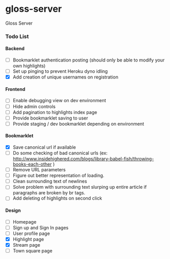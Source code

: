 gloss-server
============

Gloss Server

### Todo List

#### Backend

- [ ] Bookmarklet authentication posting (should only be able to modify your own highlights)
- [ ] Set up pinging to prevent Heroku dyno idling
- [X] Add creation of unique usernames on registration

#### Frontend

- [ ] Enable debugging view on dev environment
- [ ] Hide admin controls
- [ ] Add pagination to highlights index page
- [ ] Provide bookmarklet saving to user
- [ ] Provide staging / dev bookmarklet depending on environment

#### Bookmarklet

- [x] Save canonical url if available
- [ ] Do some checking of bad canonical urls (ex: http://www.insidehighered.com/blogs/library-babel-fish/throwing-books-each-other )
- [ ] Remove URL parameters
- [ ] Figure out better representation of loading.
- [ ] Clean surrounding text of newlines
- [ ] Solve problem with surrounding text slurping up entire article if paragraphs are broken by br tags.
- [ ] Add deleting of highlights on second click

#### Design

- [ ] Homepage
- [ ] Sign up and Sign In pages
- [ ] User profile page
- [X] Highlight page
- [X] Stream page
- [ ] Town square page
